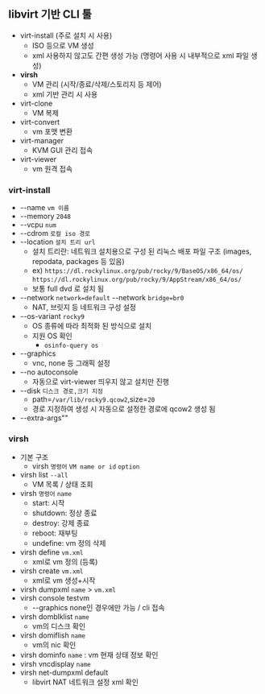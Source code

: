 ## libvirt 기반 CLI 툴
- virt-install (주로 설치 시 사용)
	- ISO 등으로 VM 생성
	- xml 사용하지 않고도 간편 생성 가능 (명령어 사용 시 내부적으로 xml 파일 생성)
- **virsh**
	- VM 관리 (시작/종료/삭제/스토리지 등 제어)
	- xml 기반 관리 시 사용
- virt-clone
	- VM 복제
- virt-convert
	- vm 포맷 변환
- virt-manager
	- KVM GUI 관리 접속
- virt-viewer
	- vm 원격 접속
### virt-install
- --name `vm 이름`
- --memory `2048`
- --vcpu `num`
- --cdrom `로컬 iso 경로`
- --location `설치 트리 url`
	- 설치 트리란: 네트워크 설치용으로 구성 된 리눅스 배포 파일 구조 (images, repodata, packages 등 있음)
	- ex) `https://dl.rockylinux.org/pub/rocky/9/BaseOS/x86_64/os/`
	  `https://dl.rockylinux.org/pub/rocky/9/AppStream/x86_64/os/`
	- 보통 full dvd 로 설치 됨
- --network `network=default` 
  --network `bridge=br0`
	- NAT, 브릿지 등 네트워크 구성 설정
- --os-variant `rocky9`
	- OS 종류에 따라 최적화 된 방식으로 설치
	- 지원 OS 확인
		- `osinfo-query os`
- --graphics
	- vnc, none 등 그래픽 설정
- --no autoconsole
	- 자동으로 virt-viewer 띄우지 않고 설치만 진행
- --disk `디스크 경로,크기 지정`
	- path=`/var/lib/rocky9.qcow2`,size=`20`
	- 경로 지정하여 생성 시 자동으로 설정한 경로에 qcow2 생성 됨
- --extra-args""
### virsh
- 기본 구조
	- virsh `명령어` `VM name or id` `option`
- virsh list `--all`
	- VM 목록 / 상태 조회
- virsh `명령어` `name`
	- start: 시작
	- shutdown: 정상 종료
	- destroy: 강제 종료
	- reboot: 재부팅
	- undefine: vm 정의 삭제
- virsh define `vm.xml`
	- xml로 vm 정의 (등록)
- virsh create `vm.xml`
	- xml로 vm 생성+시작
- virsh dumpxml `name` > `vm.xml`
- virsh console testvm
	- --graphics none인 경우에만 가능 / cli 접속
- virsh domblklist `name`
	- vm의 디스크 확인
- virsh domiflish `name`
	- vm의 nic 확인
- virsh dominfo `name` : vm  현재 상태 정보 확인
- virsh vncdisplay `name`
- virsh net-dumpxml default
	- libvirt NAT 네트워크 설정 xml 확인